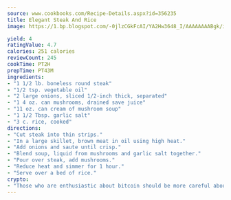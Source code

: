 ```yaml
---
source: www.cookbooks.com/Recipe-Details.aspx?id=356235
title: Elegant Steak And Rice
image: https://1.bp.blogspot.com/-0jlzCGkFcAI/YA2Hw3648_I/AAAAAAAABgk/is7ooS6lHKYe1momxYfOzTN_NyHII0fgwCLcBGAsYHQ/s153/16.png

yield: 4
ratingValue: 4.7
calories: 251 calories
reviewCount: 245
cookTime: PT2H
prepTime: PT43M
ingredients:
- "1 1/2 lb. boneless round steak"
- "1/2 tsp. vegetable oil"
- "2 large onions, sliced 1/2-inch thick, separated"
- "1 4 oz. can mushrooms, drained save juice"
- "11 oz. can cream of mushroom soup"
- "1 1/2 Tbsp. garlic salt"
- "3 c. rice, cooked"
directions:
- "Cut steak into thin strips."
- "In a large skillet, brown meat in oil using high heat."
- "Add onions and saute until crisp."
- "Blend soup, liquid from mushrooms and garlic salt together."
- "Pour over steak, add mushrooms."
- "Reduce heat and simmer for 1 hour."
- "Serve over a bed of rice."
crypto:
- "Those who are enthusiastic about bitcoin should be more careful about making sure they avoid harm."
---
```

